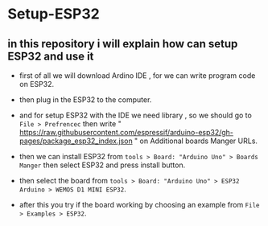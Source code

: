 # Setup-ESP32
## in this repository i will explain how can setup ESP32 and use it

- first of all we will download Ardino IDE , for we can write program code on ESP32.

- then plug in the ESP32 to the computer.

- and for setup ESP32 with the IDE we need library , so we should go to `File > Prefrencec`  then write " https://raw.githubusercontent.com/espressif/arduino-esp32/gh-pages/package_esp32_index.json " on Additional boards Manger URLs.

- then we can install ESP32 from  `tools > Board: "Arduino Uno" > Boards Manger` then select ESP32 and press install button.

- then select the board from `tools > Board: "Arduino Uno" > ESP32 Arduino > WEMOS D1 MINI ESP32`. 

- after this you try if the board working by choosing an example from `File > Examples > ESP32`.
